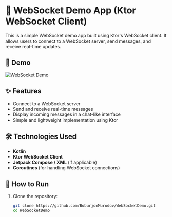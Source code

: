 # 📡 WebSocket Demo App (Ktor WebSocket Client)

This is a simple WebSocket demo app built using Ktor's WebSocket client. It allows users to connect to a WebSocket server, send messages, and receive real-time updates.

## 📸 Demo

![WebSocket Demo](app/src/main/res/drawable/Screen_Recording_20250227_140052_WebSocketDemo-ezgif.com-video-to-gif-converter.gif)

## ✨ Features
- Connect to a WebSocket server
- Send and receive real-time messages
- Display incoming messages in a chat-like interface
- Simple and lightweight implementation using Ktor

## 🛠️ Technologies Used
- **Kotlin**
- **Ktor WebSocket Client**
- **Jetpack Compose / XML** (if applicable)
- **Coroutines** (for handling WebSocket connections)

## 🚀 How to Run
1. Clone the repository:
   ```sh
   git clone https://github.com/BoburjonMurodov/WebSocketDemo.git
   cd WebSocketDemo

   
